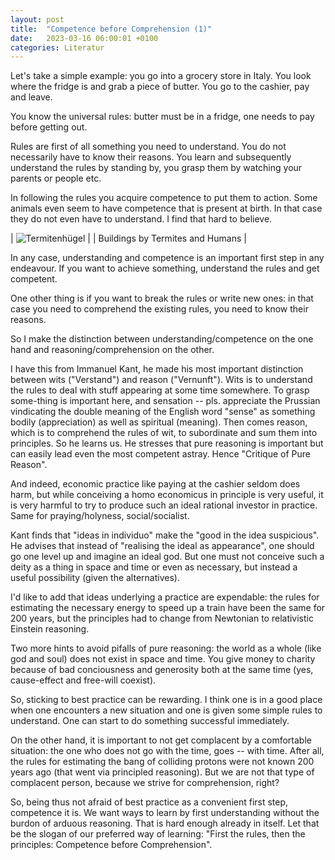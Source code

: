 ```yaml
---
layout: post
title:  "Competence before Comprehension (1)"
date:   2023-03-16 06:00:01 +0100
categories: Literatur
---
```

Let's take a simple example: you go into a grocery store in Italy. You look where the fridge is and grab a piece of butter. You go to the cashier, pay and leave.

You know the universal rules: butter must be in a fridge, one needs to pay before getting out.

Rules are first of all something you need to understand. You do not necessarily have to know their reasons. You learn and subsequently understand the rules by standing by, you grasp them by watching your parents or people etc.

In following the rules you acquire competence to put them to action. Some animals even seem to have competence that is present at birth. In that case they do not even have to understand. I find that hard to believe.


| ![Termitenhügel](/blog/images/termite.jpeg) |
| Buildings by Termites and Humans |

In any case, understanding and competence is an important first step in any endeavour. If you want to achieve something, understand the rules and get competent.

One other thing is if you want to break the rules or write new ones: in that case you need to comprehend the existing rules, you need to know their reasons.

So I make the distinction between understanding/competence on the one hand and reasoning/comprehension on the other.

I have this from Immanuel Kant, he made his most important distinction between wits ("Verstand") and reason ("Vernunft"). Wits is to understand the rules to deal with stuff appearing at some time somewhere. To grasp some-thing is important here, and sensation -- pls. appreciate the Prussian vindicating the double meaning of the English word "sense" as something bodily (appreciation) as well as spiritual (meaning). Then comes reason, which is to comprehend the rules of wit, to subordinate and sum them into principles. So he learns us. He stresses that pure reasoning is important but can easily lead even the most competent astray. Hence "Critique of Pure Reason".

And indeed, economic practice like paying at the cashier seldom does harm, but while conceiving a homo economicus in principle is very useful, it is very harmful to try to produce such an ideal rational investor in practice. Same for praying/holyness, social/socialist.

Kant finds that "ideas in individuo" make the "good in the idea suspicious". He advises that instead of "realising the ideal as appearance", one should go one level up and imagine an ideal god. But one must not conceive such a deity as a thing in space and time or even as necessary, but instead a useful possibility (given the alternatives).

I'd like to add that ideas underlying a practice are expendable: the rules for estimating the necessary energy to speed up a train have been the same for 200 years, but the principles had to change from Newtonian to relativistic Einstein reasoning.

Two more hints to avoid pifalls of pure reasoning: the world as a whole (like god and soul) does not exist in space and time. You give money to charity because of bad conciousness and generosity both at the same time (yes, cause-effect and free-will coexist).

So, sticking to best practice can be rewarding. I think one is in a good place when one encounters a new situation and one is given some simple rules to understand. One can start to do something successful immediately.

On the other hand, it is important to not get complacent by a comfortable situation: the one who does not go with the time, goes -- with time. After all, the rules for estimating the bang of colliding protons were not known 200 years ago (that went via principled reasoning). But we are not that type of complacent person, because we strive for comprehension, right?

So, being thus not afraid of best practice as a convenient first step, competence it is. We want ways to learn by first understanding without the burdon of arduous reasoning. That is hard enough already in itself. Let that be the slogan of our preferred way of learning: "First the rules, then the principles: Competence before Comprehension".
